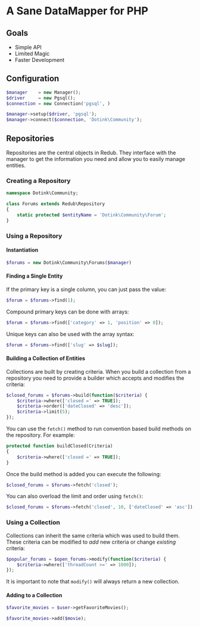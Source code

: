 A Sane DataMapper for PHP
=======

## Goals

- Simple API
- Limited Magic
- Faster Development

## Configuration

```php
$manager    = new Manager();
$driver     = new Pgsql();
$connection = new Connection('pgsql', )

$manager->setup($driver, 'pgsql');
$manager->connect($connection, 'Dotink\Community');
```

## Repositories

Repositories are the central objects in Redub.  They interface with the manager to get the
information you need and allow you to easily manage entities.

### Creating a Repository

```php
namespace Dotink\Community;

class Forums extends Redub\Repository
{
	static protected $entityName = 'Dotink\Community\Forum';
}
```

### Using a Repository

#### Instantiation

```php
$forums = new Dotink\Community\Forums($manager)
```

#### Finding a Single Entity

If the primary key is a single column, you can just pass the value:

```php
$forum = $forums->find(1);
```

Compound primary keys can be done with arrays:

```php
$forum = $forums->find(['category' => 1, 'position' => 0]);
```

Unique keys can also be used with the array syntax:

```php
$forum = $forums->find(['slug' => $slug]);
```

#### Building a Collection of Entities

Collections are built by creating criteria.  When you build a collection from a repository you
need to provide a builder which accepts and modifies the criteria:

```php
$closed_forums = $forums->build(function($criteria) {
	$criteria->where(['closed =' => TRUE]);
    $criteria->order(['dateClosed' => 'desc']);
    $criteria->limit(5);
});
```

You can use the `fetch()` method to run convention based build methods on the repository.  For
example:

```php
protected function buildClosed(Criteria)
{
	$criteria->where(['closed =' => TRUE]);
}
```

Once the build method is added you can execute the following:

```php
$closed_forums = $forums->fetch('closed');
```

You can also overload the limit and order using `fetch()`:

```php
$closed_forums = $forums->fetch('closed', 10, ['dateClosed' => 'asc']);
```

### Using a Collection

Collections can inherit the same criteria which was used to build them.  These criteria can be
modified to *add* new criteria or change *existing* criteria:

```php
$popular_forums = $open_forums->modify(function($criteria) {
    $criteria->where(['threadCount >=' => 1000]);
});
```

It is important to note that `modify()` will always return a new collection.

#### Adding to a Collection

```php
$favorite_movies = $user->getFavoriteMovies();

$favorite_movies->add($movie);
```
